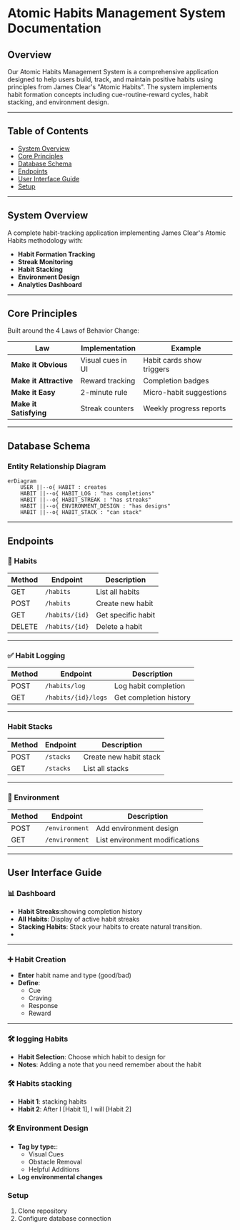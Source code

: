 # Atomic Habits Management System Documentation
## Overview

Our Atomic Habits Management System is a comprehensive application designed to help users build, track, and maintain positive habits using principles from James Clear's "Atomic Habits". The system implements habit formation concepts including cue-routine-reward cycles, habit stacking, and environment design.

---
## Table of Contents
- [System Overview](#system-overview)
- [Core Principles](#core-principles)
- [Database Schema](#database-schema)
- [Endpoints](#endpoints)
- [User Interface Guide](#user-interface-guide)
- [Setup](#setup)
---

## System Overview
A complete habit-tracking application implementing James Clear's Atomic Habits methodology with:

- **Habit Formation Tracking**
- **Streak Monitoring**
- **Habit Stacking**
- **Environment Design**
- **Analytics Dashboard**

---

## Core Principles
Built around the 4 Laws of Behavior Change:

| Law | Implementation | Example |
|-----|----------------|---------|
| **Make it Obvious** | Visual cues in UI | Habit cards show triggers |
| **Make it Attractive** | Reward tracking | Completion badges |
| **Make it Easy** | 2-minute rule | Micro-habit suggestions |
| **Make it Satisfying** | Streak counters | Weekly progress reports |

---



## Database Schema

### Entity Relationship Diagram
```mermaid
erDiagram
    USER ||--o{ HABIT : creates
    HABIT ||--o{ HABIT_LOG : "has completions"
    HABIT ||--o{ HABIT_STREAK : "has streaks"
    HABIT ||--o{ ENVIRONMENT_DESIGN : "has designs"
    HABIT ||--o{ HABIT_STACK : "can stack"
```


---

## Endpoints

### 🧠 Habits

| Method | Endpoint         | Description           |
|--------|------------------|-----------------------|
| GET    | `/habits`        | List all habits       |
| POST   | `/habits`        | Create new habit      |
| GET    | `/habits/{id}`   | Get specific habit    |
| DELETE | `/habits/{id}`   | Delete a habit          |

---

### ✅ Habit Logging

| Method | Endpoint             | Description              |
|--------|----------------------|--------------------------|
| POST   | `/habits/log`        | Log habit completion     |
| GET    | `/habits/{id}/logs`  | Get completion history   |

---

### Habit Stacks

| Method | Endpoint    | Description           |
|--------|-------------|-----------------------|
| POST   | `/stacks`   | Create new habit stack|
| GET    | `/stacks`   | List all stacks       |

---

### 🌿 Environment

| Method | Endpoint         | Description                   |
|--------|------------------|-------------------------------|
| POST   | `/environment`   | Add environment design        |
| GET    | `/environment`   | List environment modifications|

---

## User Interface Guide

### 📊 Dashboard

- **Habit Streaks**:showing completion history
- **All Habits**: Display of active habit streaks
- **Stacking Habits**: Stack your habits to create natural transition.
- 
---

### ➕ Habit Creation

- **Enter** habit name and type (good/bad)
- **Define**:
  - Cue
  - Craving
  - Response
  - Reward

---

### 🛠️ logging Habits

- **Habit Selection**: Choose which habit to design for
- **Notes**: Adding a note that you need remember about the habit

### 🛠️ Habits stacking
- **Habit 1**: stacking habits 
- **Habit 2**: After I [Habit 1], I will [Habit 2]

### 🛠️ Environment Design
- **Tag by type:**:
  - Visual Cues
  - Obstacle Removal
  - Helpful Additions
- **Log environmental changes**

### Setup

1. Clone repository
2. Configure database connection
